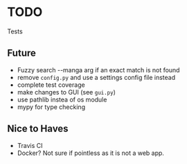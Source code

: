 # TODO

Tests

## Future

- Fuzzy search --manga arg if an exact match is not found
- remove `config.py` and use a settings config file instead
- complete test coverage
- make changes to GUI (see `gui.py`)
- use pathlib instea of os module
- mypy for type checking

## Nice to Haves

- Travis CI
- Docker? Not sure if pointless as it is not a web app.
